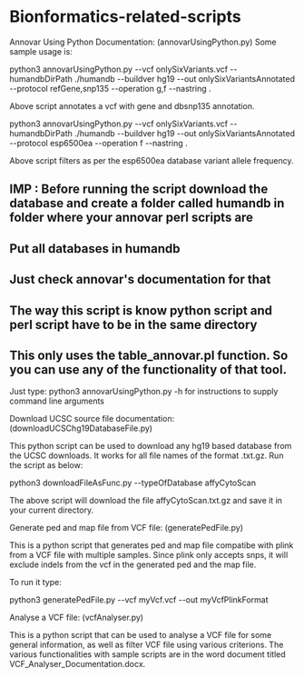 # Bionformatics-related-scripts

Annovar Using Python Documentation: (annovarUsingPython.py)
Some sample usage is:

python3 annovarUsingPython.py --vcf onlySixVariants.vcf --humandbDirPath ./humandb --buildver hg19 --out onlySixVariantsAnnotated --protocol refGene,snp135 --operation g,f --nastring .

Above script annotates a vcf with gene and dbsnp135 annotation.

python3 annovarUsingPython.py --vcf onlySixVariants.vcf --humandbDirPath ./humandb --buildver hg19 --out onlySixVariantsAnnotated --protocol esp6500ea --operation f --nastring .


Above script filters as per the esp6500ea database variant allele frequency.

## IMP : Before running the script download the database and create a folder called humandb in folder where your annovar perl scripts are
## Put all databases in humandb
## Just check annovar's documentation for that
## The way this script is know python script and perl script have to be in the same directory 
## This only uses the table_annovar.pl function. So you can use any of the functionality of that tool.

Just type: python3 annovarUsingPython.py -h for instructions to supply command line arguments


Download UCSC source file documentation: (downloadUCSChg19DatabaseFile.py)

This python script can be used to download any hg19 based database from the UCSC downloads. It works for all file names of the format .txt.gz. Run the script as below:

python3 downloadFileAsFunc.py --typeOfDatabase affyCytoScan

The above script will download the file affyCytoScan.txt.gz and save it in your current directory.


Generate ped and map file from VCF file: (generatePedFile.py)


This is a python script that generates ped and map file compatibe with plink from a VCF file with multiple samples. Since plink only accepts snps, it will exclude indels from the vcf in the generated ped and the map file.

To run it type:

python3 generatePedFile.py --vcf myVcf.vcf --out myVcfPlinkFormat


Analyse a VCF file: (vcfAnalyser.py)

This is a python script that can be used to analyse a VCF file for some general information, as well as filter VCF file using various criterions. The various functionalities with sample scripts are in the word document titled VCF_Analyser_Documentation.docx.



